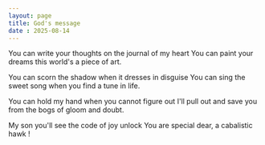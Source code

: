 ```yaml
---
layout: page
title: God's message
date : 2025-08-14
---
```


You can write your thoughts
on the journal of my heart
You can paint your dreams
this world's a piece of art.

You can scorn the shadow
when it dresses in disguise
You can sing the sweet song
when you find a tune in life.

You can hold my hand
when you cannot figure out
I'll pull out and save you
from the bogs of gloom and doubt.

My son you'll see the
code of joy unlock
You are special dear,
a cabalistic hawk !
